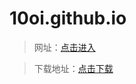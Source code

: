 # 10oi.github.io

> 网址：<a href="https://10oi.github.io/" target="_blank">点击进入</a>

> 下载地址：<a href="https://github.com/10oi/10oi.github.io/archive/master.zip" target="_blank">点击下载</a>
